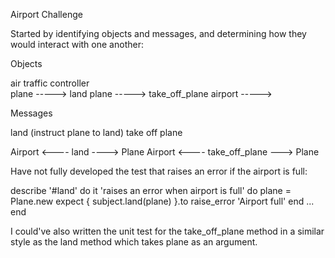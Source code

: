 Airport Challenge

Started by identifying objects and messages, and determining how they would interact with one another:

Objects

air traffic controller	
plane			 -----> land
plane			 -----> take_off_plane
airport		 ----->

Messages

land (instruct plane to land)
take off plane

Airport <---- land ----> Plane
Airport <---- take_off_plane ---> Plane

Have not fully developed the test that raises an error if the airport is full:

  describe '#land' do
     it 'raises an error when airport is full' do
       plane = Plane.new
       expect { subject.land(plane) }.to raise_error 'Airport full'
     end
     ...
  end

I could've also written the unit test for the take_off_plane method in a similar style as the land method which takes plane as an argument.

